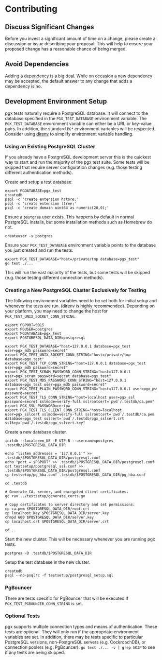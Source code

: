 # Contributing

## Discuss Significant Changes

Before you invest a significant amount of time on a change, please create a discussion or issue describing your
proposal. This will help to ensure your proposed change has a reasonable chance of being merged.

## Avoid Dependencies

Adding a dependency is a big deal. While on occasion a new dependency may be accepted, the default answer to any change
that adds a dependency is no.

## Development Environment Setup

pgx tests naturally require a PostgreSQL database. It will connect to the database specified in the `PGX_TEST_DATABASE`
environment variable. The `PGX_TEST_DATABASE` environment variable can either be a URL or key-value pairs. In addition,
the standard `PG*` environment variables will be respected. Consider using [direnv](https://github.com/direnv/direnv) to
simplify environment variable handling.

### Using an Existing PostgreSQL Cluster

If you already have a PostgreSQL development server this is the quickest way to start and run the majority of the pgx
test suite. Some tests will be skipped that require server configuration changes (e.g. those testing different
authentication methods).

Create and setup a test database:

```
export PGDATABASE=pgx_test
createdb
psql -c 'create extension hstore;'
psql -c 'create extension ltree;'
psql -c 'create domain uint64 as numeric(20,0);'
```

Ensure a `postgres` user exists. This happens by default in normal PostgreSQL installs, but some installation methods
such as Homebrew do not.

```
createuser -s postgres
```

Ensure your `PGX_TEST_DATABASE` environment variable points to the database you just created and run the tests.

```
export PGX_TEST_DATABASE="host=/private/tmp database=pgx_test"
go test ./...
```

This will run the vast majority of the tests, but some tests will be skipped (e.g. those testing different connection methods).

### Creating a New PostgreSQL Cluster Exclusively for Testing

The following environment variables need to be set both for initial setup and whenever the tests are run. (direnv is
highly recommended). Depending on your platform, you may need to change the host for `PGX_TEST_UNIX_SOCKET_CONN_STRING`.

```
export PGPORT=5015
export PGUSER=postgres
export PGDATABASE=pgx_test
export POSTGRESQL_DATA_DIR=postgresql

export PGX_TEST_DATABASE="host=127.0.0.1 database=pgx_test user=pgx_md5 password=secret"
export PGX_TEST_UNIX_SOCKET_CONN_STRING="host=/private/tmp database=pgx_test"
export PGX_TEST_TCP_CONN_STRING="host=127.0.0.1 database=pgx_test user=pgx_md5 password=secret"
export PGX_TEST_SCRAM_PASSWORD_CONN_STRING="host=127.0.0.1 user=pgx_scram password=secret database=pgx_test"
export PGX_TEST_MD5_PASSWORD_CONN_STRING="host=127.0.0.1 database=pgx_test user=pgx_md5 password=secret"
export PGX_TEST_PLAIN_PASSWORD_CONN_STRING="host=127.0.0.1 user=pgx_pw password=secret"
export PGX_TEST_TLS_CONN_STRING="host=localhost user=pgx_ssl password=secret sslmode=verify-full sslrootcert=`pwd`/.testdb/ca.pem"
export PGX_SSL_PASSWORD=certpw
export PGX_TEST_TLS_CLIENT_CONN_STRING="host=localhost user=pgx_sslcert sslmode=verify-full sslrootcert=`pwd`/.testdb/ca.pem database=pgx_test sslcert=`pwd`/.testdb/pgx_sslcert.crt sslkey=`pwd`/.testdb/pgx_sslcert.key"
```

Create a new database cluster.

```
initdb --locale=en_US -E UTF-8 --username=postgres .testdb/$POSTGRESQL_DATA_DIR

echo "listen_addresses = '127.0.0.1'" >> .testdb/$POSTGRESQL_DATA_DIR/postgresql.conf
echo "port = $PGPORT" >> .testdb/$POSTGRESQL_DATA_DIR/postgresql.conf
cat testsetup/postgresql_ssl.conf >> .testdb/$POSTGRESQL_DATA_DIR/postgresql.conf
cp testsetup/pg_hba.conf .testdb/$POSTGRESQL_DATA_DIR/pg_hba.conf

cd .testdb

# Generate CA, server, and encrypted client certificates.
go run ../testsetup/generate_certs.go

# Copy certificates to server directory and set permissions.
cp ca.pem $POSTGRESQL_DATA_DIR/root.crt
cp localhost.key $POSTGRESQL_DATA_DIR/server.key
chmod 600 $POSTGRESQL_DATA_DIR/server.key
cp localhost.crt $POSTGRESQL_DATA_DIR/server.crt

cd ..
```


Start the new cluster. This will be necessary whenever you are running pgx tests.

```
postgres -D .testdb/$POSTGRESQL_DATA_DIR
```

Setup the test database in the new cluster.

```
createdb
psql --no-psqlrc -f testsetup/postgresql_setup.sql
```

### PgBouncer

There are tests specific for PgBouncer that will be executed if `PGX_TEST_PGBOUNCER_CONN_STRING` is set.

### Optional Tests

pgx supports multiple connection types and means of authentication. These tests are optional. They will only run if the
appropriate environment variables are set. In addition, there may be tests specific to particular PostgreSQL versions,
non-PostgreSQL servers (e.g. CockroachDB), or connection poolers (e.g. PgBouncer). `go test ./... -v | grep SKIP` to see
if any tests are being skipped.
